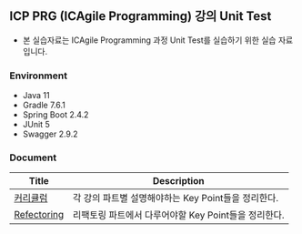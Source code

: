 ## ICP PRG (ICAgile Programming) 강의 Unit Test

- 본 실습자료는 ICAgile Programming 과정 Unit Test를 실습하기 위한 실습 자료입니다.

### Environment
- Java 11
- Gradle 7.6.1
- Spring Boot 2.4.2
- JUnit 5
- Swagger 2.9.2

### Document

| Title                       | Description |
|-----------------------------|---|
| [커리큘럼](./doc/curriculum.md) | 각 강의 파트별 설명해야하는 Key Point들을 정리한다. |
| [Refectoring](./doc/refactoring.md) | 리팩토링 파트에서 다루어야할 Key Point들을 정리한다. |
